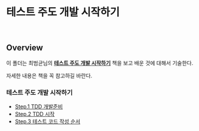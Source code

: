 # 테스트 주도 개발 시작하기

<br>

## Overview

이 폴더는 최범균님의 **[테스트 주도 개발 시작하기](https://www.kyobobook.co.kr/product/detailViewKor.laf?mallGb=KOR&ejkGb=KOR&barcode=9788980783052&orderClick=JAj)** 책을 보고 배운 것에 대해서 기술한다.

자세한 내용은 책을 꼭 참고하길 바란다.

### 테스트 주도 개발 시작하기

- [Step.1 TDD 개발준비](./tdd-preparation-development.md)
- [Step.2 TDD 시작](./tdd-start.md)
- [Step.3 테스트 코드 작성 순서](./order-of-writing-test-code.md)